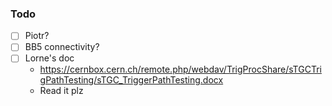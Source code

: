 ### Todo

- [ ] Piotr?
- [ ] BB5 connectivity?
- [ ] Lorne's doc
  - https://cernbox.cern.ch/remote.php/webdav/TrigProcShare/sTGCTrigPathTesting/sTGC_TriggerPathTesting.docx
  - Read it plz

